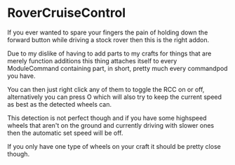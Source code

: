 RoverCruiseControl
==================

If you ever wanted to spare your fingers the pain of holding down the forward button while driving a stock rover then this is the right addon.

Due to my dislike of having to add parts to my crafts for things that are merely function additions this thing attaches itself to every ModuleCommand containing part, in short, pretty much every commandpod you have.

You can then just right click any of them to toggle the RCC on or off, alternatively you can press O which will also try to keep the current speed as best as the detected wheels can.

This detection is not perfect though and if you have some highspeed wheels that aren't on the ground and currently driving with slower ones then the automatic set speed will be off.

If you only have one type of wheels on your craft it should be pretty close though.